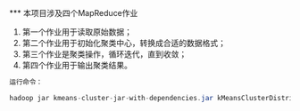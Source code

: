

*** 本项目涉及四个MapReduce作业
1. 第一个作业用于读取原始数据；
2. 第二个作业用于初始化聚类中心，转换成合适的数据格式；
3. 第三个作业是聚类操作，循环迭代，直到收敛；
4. 第四个作业用于输出聚类结果。

```java
运行命令：

hadoop jar kmeans-cluster-jar-with-dependencies.jar kMeansClusterDistribute -D input=input-data -D output=output-data [-D clusters=5] [-D reducers=10] [-D tolerance=0.000001]
```